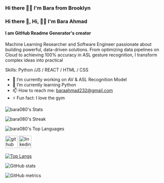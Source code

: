 ### Hi there ✌🏿 I'm Bara from Brooklyn

### Hi there 👋, Hi, ✌🏿 I'm Bara Ahmad
#### I am GitHub Readme Generator's creator


 Machine Learning Researcher and Software Engineer passionate about building powerful, data-driven solutions. From optimizing data pipelines on Cloud to achieving 100% accuracy in ASL gesture recognition, I transform complex ideas into practical

Skills: Python /JS / REACT / HTML / CSS

- 🔭 I’m currently working on AV & ASL Recognition Model 
- 🌱 I’m currently learning Python  
- 📫 How to reach me: baraahmad232@gmail.com 
- ⚡ Fun fact: I love the gym

  
![bara080's Stats](https://github-readme-stats.vercel.app/api?username=bara080&theme=radical&show_icons=true&hide_border=true&count_private=false)


![bara080's Streak](https://github-readme-streak-stats.herokuapp.com/?user=bara080&theme=radical&hide_border=true)

![bara080's Top Languages](https://github-readme-stats.vercel.app/api/top-langs/?username=bara080&theme=radical&show_icons=true&hide_border=true&layout=compact)

[<img src='https://cdn.jsdelivr.net/npm/simple-icons@3.0.1/icons/github.svg' alt='github' height='40'>](https://github.com/https://github.com/bara080)  [<img src='https://cdn.jsdelivr.net/npm/simple-icons@3.0.1/icons/linkedin.svg' alt='linkedin' height='40'>](https://www.linkedin.com/in/https://www.linkedin.com/in/abaramoh//)  

[![Top Langs](https://github-readme-stats.vercel.app/api/top-langs/?username=https://github.com/bara080)](https://github.com/anuraghazra/github-readme-stats)

![GitHub stats](https://github-readme-stats.vercel.app/api?username=https://github.com/bara080&show_icons=true)  

![GitHub metrics](https://metrics.lecoq.io/https://github.com/bara080)  

